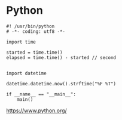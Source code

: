 # Python
```
#! /usr/bin/python
# -*- coding: utf8 -*-
```

```
import time

started = time.time()
elapsed = time.time() - started // second


import datetime

datetime.datetime.now().strftime("%F %T")
```

```
if __name__ == "__main__":
    main()
```


https://www.python.org/
